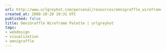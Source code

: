 ```yaml
---
url: http://www.urlgreyhot.com/personal/resources/omnigraffle_wireframe_palette
created_at: 2008-10-20 19:31 UTC
published: false
title: OmniGraffle Wireframe Palette | urlgreyhot
tags:
- webdesign
- visualization
- omnigraffle
---
```



